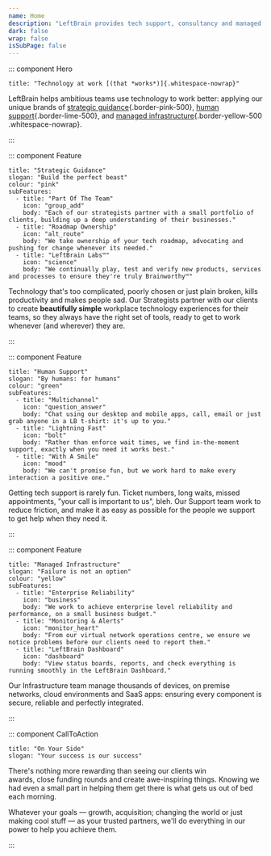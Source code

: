 ```yaml
---
name: Home
description: "LeftBrain provides tech support, consultancy and managed services to businesses in London, Dublin, Copenhagen and Cape Town. We specialise in Mac support, Apple devices and cloud services."
dark: false
wrap: false
isSubPage: false
---
```

::: component Hero
~~~
title: "Technology at work [(that *works*)]{.whitespace-nowrap}"
~~~

LeftBrain helps ambitious teams use technology to work better: applying our unique brands of [strategic guidance](#strategic-guidance){.border-pink-500}, [human support](#human-support){.border-lime-500}, and [managed infrastructure](#managed-infrastructure){.border-yellow-500 .whitespace-nowrap}.

:::

::: component Feature
~~~
title: "Strategic Guidance"
slogan: "Build the perfect beast"
colour: "pink"
subFeatures:
  - title: "Part Of The Team"
    icon: "group_add"
    body: "Each of our strategists partner with a small portfolio of clients, building up a deep understanding of their businesses."
  - title: "Roadmap Ownership"
    icon: "alt_route"
    body: "We take ownership of your tech roadmap, advocating and pushing for change whenever its needed."
  - title: "LeftBrain Labs™"
    icon: "science"
    body: "We continually play, test and verify new products, services and processes to ensure they're truly Brainworthy™"
~~~



Technology that's too complicated, poorly chosen or just plain broken, kills productivity and makes people sad. Our Strategists partner with our clients to create **beautifully simple** workplace technology experiences for their teams, so they always have the right set of tools, ready to get to work whenever (and wherever) they are.





:::

::: component Feature
~~~
title: "Human Support"
slogan: "By humans: for humans"
colour: "green"
subFeatures:
  - title: "Multichannel"
    icon: "question_answer"
    body: "Chat using our desktop and mobile apps, call, email or just grab anyone in a LB t-shirt: it's up to you."
  - title: "Lightning Fast"
    icon: "bolt"
    body: "Rather than enforce wait times, we find in-the-moment support, exactly when you need it works best."
  - title: "With A Smile"
    icon: "mood"
    body: "We can't promise fun, but we work hard to make every interaction a positive one."
~~~



Getting tech support is rarely fun. Ticket numbers, long waits, missed appointments, "your call is important to us", bleh. Our Support team work to reduce friction, and make it as easy as possible for the people we support to get help when they need it.




:::

::: component Feature
~~~
title: "Managed Infrastructure"
slogan: "Failure is not an option"
colour: "yellow"
subFeatures:
  - title: "Enterprise Reliability"
    icon: "business"
    body: "We work to achieve enterprise level reliability and performance, on a small business budget."
  - title: "Monitoring & Alerts"
    icon: "monitor_heart"
    body: "From our virtual network operations centre, we ensure we notice problems before our clients need to report them."
  - title: "LeftBrain Dashboard"
    icon: "dashboard"
    body: "View status boards, reports, and check everything is running smoothly in the LeftBrain Dashboard."
~~~

Our Infrastructure team manage thousands of devices, on premise networks, cloud environments and SaaS apps: ensuring every component is secure, reliable and perfectly integrated.

:::

::: component CallToAction
~~~
title: "On Your Side"
slogan: "Your success is our success"
~~~

There's nothing more rewarding than seeing our clients win awards, close funding rounds and create awe-inspiring things. Knowing we had even a small part in helping them get there is what gets us out of bed each morning.

Whatever your goals — growth, acquisition; changing the world or just making cool stuff — as your trusted partners, we'll do everything in our power to help you achieve them.

:::